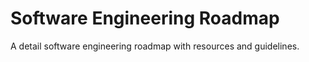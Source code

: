 # Software Engineering Roadmap
A detail software engineering roadmap with resources and guidelines.
